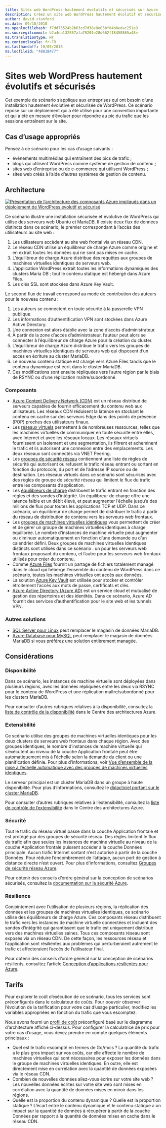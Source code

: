 ```yaml
---
title: Sites web WordPress hautement évolutifs et sécurisés sur Azure
description: Créez un site web WordPress hautement évolutif et sécurisé pour les événements multimédias.
author: david-stanford
ms.date: 09/18/2018
ms.openlocfilehash: f7dd73524b2b63cd7d38e8e03bfd4b8edac251a9
ms.sourcegitcommit: b2a4eb132857afa70201e28d662f18458865a48e
ms.translationtype: HT
ms.contentlocale: fr-FR
ms.lasthandoff: 10/05/2018
ms.locfileid: "48818477"
---
```

# <a name="highly-scalable-and-secure-wordpress-website"></a>Sites web WordPress hautement évolutifs et sécurisés

Cet exemple de scénario s’applique aux entreprises qui ont besoin d’une installation hautement évolutive et sécurisée de WordPress. Ce scénario repose sur un déploiement qui a été utilisé pour une convention importante et qui a été en mesure d’évoluer pour répondre au pic du trafic que les sessions entraînent sur le site.

## <a name="relevant-use-cases"></a>Cas d’usage appropriés

Pensez à ce scénario pour les cas d’usage suivants :

* événements multimédias qui entraînent des pics de trafic ;
* blogs qui utilisent WordPress comme système de gestion de contenu ;
* sites web d’entreprise ou de e-commerce qui utilisent WordPress ;
* sites web créés à l’aide d’autres systèmes de gestion de contenu.

## <a name="architecture"></a>Architecture

[![Présentation de l’architecture des composants Azure impliqués dans un déploiement de WordPress évolutif et sécurisé](media/secure-scalable-wordpress.png)](media/secure-scalable-wordpress.png#lightbox)

Ce scénario illustre une installation sécurisée et évolutive de WordPress qui utilise des serveurs web Ubuntu et MariaDB. Il existe deux flux de données distincts dans ce scénario, le premier correspondant à l’accès des utilisateurs au site web :

1. Les utilisateurs accèdent au site web frontal via un réseau CDN.
2. Le réseau CDN utilise un équilibreur de charge Azure comme origine et en extrait toutes les données qui ne sont pas mises en cache.
3. L’équilibreur de charge Azure distribue des requêtes aux groupes de machines virtuelles identiques de serveurs web.
4. L’application WordPress extrait toutes les informations dynamiques des clusters Maria DB ; tout le contenu statique est hébergé dans Azure Files.
5. Les clés SSL sont stockées dans Azure Key Vault.

Le second flux de travail correspond au mode de contribution des auteurs pour le nouveau contenu :

1. Les auteurs se connectent en toute sécurité à la passerelle VPN publique.
2. Les informations d’authentification VPN sont stockées dans Azure Active Directory.
3. Une connexion est alors établie avec la zone d’accès d’administrateur.
4. À partir de la zone d’accès d’administrateur, l’auteur peut alors se connecter à l’équilibreur de charge Azure pour la création du cluster.
5. L’équilibreur de charge Azure distribue le trafic vers les groupes de machines virtuelles identiques de serveurs web qui disposent d’un accès en écriture au cluster MariaDB.
6. Le nouveau contenu statique est chargé vers Azure Files tandis que le contenu dynamique est écrit dans le cluster MariaDB.
7. Ces modifications sont ensuite répliquées vers l’autre région par le biais de RSYNC ou d’une réplication maître/subordonné.

### <a name="components"></a>Composants

* [Azure Content Delivery Network (CDN)](/azure/cdn/cdn-overview) est un réseau distribué de serveurs capables de fournir efficacement du contenu web aux utilisateurs. Les réseaux CDN réduisent la latence en stockant le contenu en cache sur des serveurs Edge dans des points de présence (POP) proches des utilisateurs finaux.
* Les [réseaux virtuels](/azure/virtual-network/virtual-networks-overview) permettent à de nombreuses ressources, telles que les machines virtuelles de communiquer en toute sécurité entre elles, avec Internet et avec les réseaux locaux. Les réseaux virtuels fournissent un isolement et une segmentation, ils filtrent et acheminent le trafic et ils autorisent une connexion entre des emplacements. Les deux réseaux sont connectés via VNET Peering.
* Les [groupes de sécurité réseau](/azure/virtual-network/security-overview) contiennent une liste de règles de sécurité qui autorisent ou refusent le trafic réseau entrant ou sortant en fonction du protocole, du port et de l’adresse IP source ou de destination. Les réseaux virtuels dans ce scénario sont sécurisés avec des règles de groupe de sécurité réseau qui limitent le flux du trafic entre les composants d’application.
* Les [équilibreurs de charge](/azure/load-balancer/load-balancer-overview) distribuent le trafic entrant en fonction des règles et des sondes d’intégrité. Un équilibreur de charge offre une latence faible et un débit élevé, et peut augmenter l’échelle jusqu’à des millions de flux pour toutes les applications TCP et UDP. Dans ce scénario, un équilibreur de charge permet de distribuer le trafic à partir du réseau de distribution de contenu vers les serveurs web frontaux.
* Les [groupes de machines virtuelles identiques][docs-vmss] vous permettent de créer et de gérer un groupe de machines virtuelles identiques à charge équilibrée. Le nombre d’instances de machine virtuelle peut augmenter ou diminuer automatiquement en fonction d’une demande ou d’un calendrier défini. Deux groupes de machines virtuelles identiques distincts sont utilisés dans ce scénario : un pour les serveurs web frontaux proposant du contenu, et l’autre pour les serveurs web frontaux utilisés pour créer du contenu.
* Comme [Azure Files](/azure/storage/files/storage-files-introduction) fournit un partage de fichiers totalement managé dans le cloud qui héberge l’ensemble du contenu de WordPress dans ce scénario, toutes les machines virtuelles ont accès aux données.
* La solution [Azure Key Vault](/azure/key-vault/key-vault-overview) est utilisée pour stocker et contrôler étroitement l’accès aux mots de passe, certificats et clés.
* [Azure Active Directory (Azure AD)](/azure/active-directory/fundamentals/active-directory-whatis) est un service cloud et mutualisé de gestion des répertoires et des identités. Dans ce scénario, Azure AD fournit des services d’authentification pour le site web et les tunnels VPN.

### <a name="alternatives"></a>Autres solutions

* [SQL Server pour Linux](/azure/virtual-machines/linux/sql/sql-server-linux-virtual-machines-overview) peut remplacer le magasin de données MariaDB.
* [Azure Database pour MySQL](/azure/mysql/overview) peut remplacer le magasin de données MariaDB si vous préférez une solution entièrement managée.

## <a name="considerations"></a>Considérations

### <a name="availability"></a>Disponibilité

Dans ce scénario, les instances de machine virtuelle sont déployées dans plusieurs régions, avec les données répliquées entre les deux via RSYNC pour le contenu de WordPress et une réplication maître/subordonné pour les clusters MariaDB.

Pour consulter d’autres rubriques relatives à la disponibilité, consultez la [liste de contrôle de la disponibilité][availability] dans le Centre des architectures Azure.

### <a name="scalability"></a>Extensibilité

Ce scénario utilise des groupes de machines virtuelles identiques pour les deux clusters de serveurs web frontaux dans chaque région. Avec des groupes identiques, le nombre d’instances de machine virtuelle qui s’exécutent au niveau de la couche Application frontale peut être automatiquement mis à l’échelle selon la demande du client ou une planification définie. Pour plus d’informations, voir [Vue d’ensemble de la mise à l’échelle automatique avec des groupes de machines virtuelles identiques][docs-vmss-autoscale].

Le serveur principal est un cluster MariaDB dans un groupe à haute disponibilité. Pour plus d’informations, consultez le [didacticiel portant sur le cluster MariaDB][mariadb-tutorial].

Pour consulter d’autres rubriques relatives à l’extensibilité, consultez la [liste de contrôle de l’extensibilité][scalability] dans le Centre des architectures Azure.

### <a name="security"></a>Sécurité

Tout le trafic du réseau virtuel passe dans la couche Application frontale et est protégé par des groupes de sécurité réseau. Des règles limitent le flux du trafic afin que seules les instances de machine virtuelle au niveau de la couche Application frontale puissent accéder à la couche Données principale. Aucun trafic Internet sortant n’est autorisé à partir de la couche Données. Pour réduire l’encombrement de l’attaque, aucun port de gestion à distance directe n’est ouvert. Pour plus d'informations, consultez [Groupes de sécurité réseau Azure][docs-nsg].

Pour obtenir des conseils d’ordre général sur la conception de scénarios sécurisés, consultez la [documentation sur la sécurité Azure][security].

### <a name="resiliency"></a>Résilience

Conjointement avec l’utilisation de plusieurs régions, la réplication des données et les groupes de machines virtuelles identiques, ce scénario utilise des équilibreurs de charge Azure. Ces composants réseau distribuent le trafic vers les instances de machine virtuelle connectées et incluent des sondes d’intégrité qui garantissent que le trafic est uniquement distribué vers des machines virtuelles saines. Tous ces composants réseau sont exposés via un réseau CDN. De cette façon, les ressources réseau et l’application sont résilientes aux problèmes qui perturberaient autrement le trafic et affecteraient l’accès de l’utilisateur final.

Pour obtenir des conseils d’ordre général sur la conception de scénarios résilients, consultez l’article [Conception d’applications résilientes pour Azure][resiliency].

## <a name="pricing"></a>Tarifs

Pour explorer le coût d’exécution de ce scénario, tous les services sont préconfigurés dans le calculateur de coûts. Pour pouvoir observer l’évolution de la tarification pour votre cas d’usage particulier, modifiez les variables appropriées en fonction du trafic que vous escomptez.

Nous avons fourni un [profil de coût][pricing] préconfiguré basé sur le diagramme d’architecture affiché ci-dessus. Pour configurer la calculatrice de prix pour votre cas d’usage, vous devez prendre en compte quelques éléments principaux :

* Quel est le trafic escompté en termes de Go/mois ? La quantité du trafic a le plus gros impact sur vos coûts, car elle affecte le nombre de machines virtuelles qui sont nécessaires pour exposer les données dans le groupe de machines virtuelles identiques. En outre, elle est directement mise en corrélation avec la quantité de données exposées via le réseau CDN.
* Combien de nouvelles données allez-vous écrire sur votre site web ? Les nouvelles données écrites sur votre site web sont mises en corrélation avec la quantité de données mises en miroir dans les régions.
* Quelle est la proportion du contenu dynamique ? Quelle est la proportion statique ? L’écart entre le contenu dynamique et le contenu statique a un impact sur la quantité de données à récupérer à partir de la couche Données par rapport à la quantité de données mises en cache dans le réseau CDN.

<!-- links -->
[architecture]: ./media/architecture-secure-scalable-wordpress.png
[mariadb-tutorial]: /azure/virtual-machines/linux/classic/mariadb-mysql-cluster
[docs-vmss]: /azure/virtual-machine-scale-sets/overview
[docs-vmss-autoscale]: /azure/virtual-machine-scale-sets/virtual-machine-scale-sets-autoscale-overview
[docs-nsg]: /azure/virtual-network/security-overview
[security]: /azure/security/
[availability]: ../../checklist/availability.md
[resiliency]: /azure/architecture/resiliency/
[scalability]: /azure/architecture/checklist/scalability
[pricing]: https://azure.com/e/a8c4809dab444c1ca4870c489fbb196b

